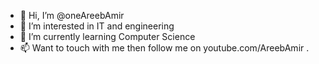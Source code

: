 - 👋 Hi, I’m @oneAreebAmir
- 👀 I’m interested in IT and engineering
- 🌱 I’m currently learning Computer Science
- 📫 Want to touch with me then follow me on youtube.com/AreebAmir . 

<!---
oneAreebAmir/oneAreebAmir is a ✨ special ✨ repository because its `README.md` (this file) appears on your GitHub profile.
You can click the Preview link to take a look at your changes.
--->
